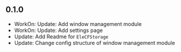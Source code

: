 ## 0.1.0

- WorkOn: Update: Add window management module
- WorkOn: Update: Add settings page
- Update: Add Readme for `EleCFStorage`
- Update: Change config structure of window management module
